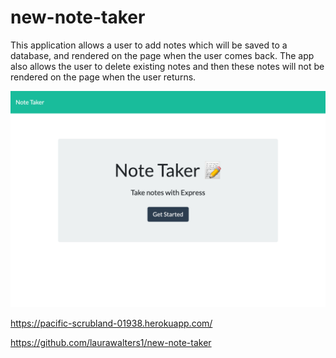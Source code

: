 # new-note-taker

This application allows a user to add notes which will be saved to a database, and rendered on the page when the user comes back.
The app also allows the user to delete existing notes and then these notes will not be rendered on the page when the user returns.

![alt text](/screencapture-localhost-3001-2022-03-12-15_04_54.png)

https://pacific-scrubland-01938.herokuapp.com/

https://github.com/laurawalters1/new-note-taker
